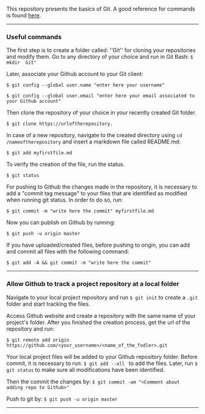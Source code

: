 This repository presents the basics of Git. A good reference for commands is found [here](https://www.youtube.com/watch?v=HVsySz-h9r4). 

-----

### Useful commands 

The first step is to create a folder called: ''Git'' for cloning your repositories and modify them. Go to any directory of your choice and run in Git Bash: 
`$ mkdir  Git"`

Later, associate your Github account to your Git client: 

`$ git config --global user.name "enter here your username"`

`$ git config --global user.email "enter here your email associated to your Github account"`

Then clone the repository of your choice in your recently created Git folder.

`$ git clone https://urloftherepository.`

In case of a new repository, navigate to the created directory using `cd /nameoftherepository` and insert a markdown file called README.md:

`$ git add myfirstfile.md`

To verify the creation of the file, run the status.

`$ git status`

For pushing to Github the changes made in the repository, it is necessary to add a "commit tag message" to your files that are identified as modified when running git status. In order to do so, run:

`$ git commit -m "write here the commit" myfirstfile.md`

Now you can publish on Github by running:

`$ git push -u origin master`

If you have uploaded/created files, before pushing to origin, you can add and commit all files with the following command:

`$ git add -A && git commit -m "write here the commit"`

-----

### Allow Github to track a project repository at a local folder

Navigate to your local project repository and run `$ git init` to create a `.git` folder and start tracking the files. 

Access Github website and create a repository with the same name of your project's folder. After you finished the creation process, get the url of the repository and run:

`$ git remote add origin https://github.com/<your_username>/<name_of_the_fodler>.git `

Your local project files will be added to your Github repository folder. Before commit, it is necessary to run: `$ git add --all
` to add the files. Later, run `$ git status` to make sure all modifications have been identified.

Then the commit the changes by: `$ git commit -am "<Comment about adding repo to Github>"`

Push to git by: `$ git push -u origin master`

-----



